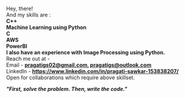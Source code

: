 Hey, there!\
And my skills are :\
**C++\
Machine Learning using Python\
C\
AWS\
PowerBI\
I also have an experience with Image Processing using Python.** \
Reach me out at -\
Email - **pragatigs02@gmail.com, pragatigs@outlook.com**\
LinkedIn - **https://www.linkedin.com/in/pragati-sawkar-153838207/** \
Open for collaborations which require above skillset.

**_"First, solve the problem. Then, write the code."_** 
                         
